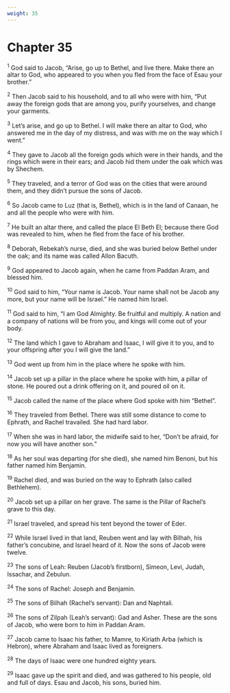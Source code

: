 ```yaml
---
weight: 35
---
```


# Chapter 35

<sup>1</sup> God said to Jacob, “Arise, go up to Bethel, and live there. Make there an altar to God, who appeared to you when you fled from the face of Esau your brother.” 

<sup>2</sup> Then Jacob said to his household, and to all who were with him, “Put away the foreign gods that are among you, purify yourselves, and change your garments. 

<sup>3</sup> Let’s arise, and go up to Bethel. I will make there an altar to God, who answered me in the day of my distress, and was with me on the way which I went.” 

<sup>4</sup> They gave to Jacob all the foreign gods which were in their hands, and the rings which were in their ears; and Jacob hid them under the oak which was by Shechem. 

<sup>5</sup> They traveled, and a terror of God was on the cities that were around them, and they didn’t pursue the sons of Jacob. 

<sup>6</sup> So Jacob came to Luz (that is, Bethel), which is in the land of Canaan, he and all the people who were with him. 

<sup>7</sup> He built an altar there, and called the place El Beth El; because there God was revealed to him, when he fled from the face of his brother. 

<sup>8</sup> Deborah, Rebekah’s nurse, died, and she was buried below Bethel under the oak; and its name was called Allon Bacuth. 

<sup>9</sup> God appeared to Jacob again, when he came from Paddan Aram, and blessed him. 

<sup>10</sup> God said to him, “Your name is Jacob. Your name shall not be Jacob any more, but your name will be Israel.” He named him Israel. 

<sup>11</sup> God said to him, “I am God Almighty. Be fruitful and multiply. A nation and a company of nations will be from you, and kings will come out of your body. 

<sup>12</sup> The land which I gave to Abraham and Isaac, I will give it to you, and to your offspring after you I will give the land.” 

<sup>13</sup> God went up from him in the place where he spoke with him. 

<sup>14</sup> Jacob set up a pillar in the place where he spoke with him, a pillar of stone. He poured out a drink offering on it, and poured oil on it. 

<sup>15</sup> Jacob called the name of the place where God spoke with him “Bethel”. 

<sup>16</sup> They traveled from Bethel. There was still some distance to come to Ephrath, and Rachel travailed. She had hard labor. 

<sup>17</sup> When she was in hard labor, the midwife said to her, “Don’t be afraid, for now you will have another son.” 

<sup>18</sup> As her soul was departing (for she died), she named him Benoni, but his father named him Benjamin. 

<sup>19</sup> Rachel died, and was buried on the way to Ephrath (also called Bethlehem). 

<sup>20</sup> Jacob set up a pillar on her grave. The same is the Pillar of Rachel’s grave to this day. 

<sup>21</sup> Israel traveled, and spread his tent beyond the tower of Eder. 

<sup>22</sup> While Israel lived in that land, Reuben went and lay with Bilhah, his father’s concubine, and Israel heard of it. Now the sons of Jacob were twelve. 

<sup>23</sup> The sons of Leah: Reuben (Jacob’s firstborn), Simeon, Levi, Judah, Issachar, and Zebulun. 

<sup>24</sup> The sons of Rachel: Joseph and Benjamin. 

<sup>25</sup> The sons of Bilhah (Rachel’s servant): Dan and Naphtali. 

<sup>26</sup> The sons of Zilpah (Leah’s servant): Gad and Asher. These are the sons of Jacob, who were born to him in Paddan Aram. 

<sup>27</sup> Jacob came to Isaac his father, to Mamre, to Kiriath Arba (which is Hebron), where Abraham and Isaac lived as foreigners. 

<sup>28</sup> The days of Isaac were one hundred eighty years. 

<sup>29</sup> Isaac gave up the spirit and died, and was gathered to his people, old and full of days. Esau and Jacob, his sons, buried him. 


